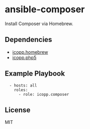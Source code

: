 # ansible-composer

Install Composer via Homebrew.

## Dependencies

* [icopp.homebrew](https://github.com/icopp/ansible-homebrew)
* [icopp.php5](https://github.com/icopp/ansible-php5)

## Example Playbook

```
  - hosts: all
    roles:
      - role: icopp.composer
```

## License

MIT
